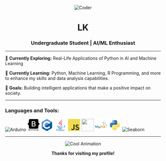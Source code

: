 <p align="center">
  <img src="https://as2.ftcdn.net/v2/jpg/05/48/43/29/1000_F_548432982_dXV9mF8fuEsddQm2PEjBnQBIFTJD9KRO.jpg" alt="Coder" width="200">
</p>

<h1 align="center">LK</h1>
<h3 align="center">Undergraduate Student | AI/ML Enthusiast</h3>

---

🔭 **Currently Exploring:** Real-Life Applications of Python in AI and Machine Learning

🌱 **Currently Learning:** Python, Machine Learning, R Programming, and more to enhance my skills and data analysis capabilities.

🚀 **Goals:** Building intelligent applications that make a positive impact on society.

---

<h3 align="left">Languages and Tools:</h3>
<p align="left">
  <img src="https://cdn.worldvectorlogo.com/logos/arduino-1.svg" alt="Arduino" width="40" height="40">
  <img src="https://raw.githubusercontent.com/devicons/devicon/master/icons/bootstrap/bootstrap-plain-wordmark.svg" alt="Bootstrap" width="40" height="40">
  <img src="https://raw.githubusercontent.com/devicons/devicon/master/icons/c/c-original.svg" alt="C" width="40" height="40">
  <img src="https://raw.githubusercontent.com/devicons/devicon/master/icons/java/java-original.svg" alt="Java" width="40" height="40">
  <img src="https://raw.githubusercontent.com/devicons/devicon/master/icons/javascript/javascript-original.svg" alt="JavaScript" width="40" height="40">
  <img src="https://upload.wikimedia.org/wikipedia/commons/2/21/Matlab_Logo.png" alt "MATLAB" width="40" height="40">
  <img src="https://raw.githubusercontent.com/devicons/devicon/master/icons/mysql/mysql-original-wordmark.svg" alt="MySQL" width="40" height="40">
  <img src="https://raw.githubusercontent.com/devicons/devicon/master/icons/python/python-original.svg" alt="Python" width="40" height="40">
  <img src="https://seaborn.pydata.org/_images/logo-mark-lightbg.svg" alt="Seaborn" width="40" height="40">
</p>

---

<p align="center">
  <img src="YOUR_ANIMATED_IMAGE_OR_GIF_URL" alt="Cool Animation">
</p>

<p align="center">
  <strong>Thanks for visiting my profile!</strong>
</p>
